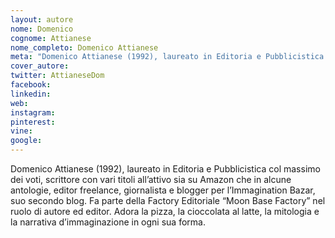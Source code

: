 ```yaml
---
layout: autore
nome: Domenico
cognome: Attianese
nome_completo: Domenico Attianese
meta: "Domenico Attianese (1992), laureato in Editoria e Pubblicistica col massimo dei voti, scrittore con vari titoli all’attivo sia su Amazon che in alcune antologie, editor freelance, giornalista e blogger per l’Immagination Bazar, suo secondo blog. Fa parte della Factory Editoriale “Moon Base Factory” nel ruolo di autore ed editor. Adora la pizza, la cioccolata al latte, la mitologia e la narrativa d’immaginazione in ogni sua forma."
cover_autore:
twitter: AttianeseDom
facebook:
linkedin:
web:
instagram:
pinterest:
vine:
google:
---
```

Domenico Attianese (1992), laureato in Editoria e Pubblicistica col massimo dei voti, scrittore con vari titoli all’attivo sia su Amazon che in alcune antologie, editor freelance, giornalista e blogger per l’Immagination Bazar, suo secondo blog. Fa parte della Factory Editoriale “Moon Base Factory” nel ruolo di autore ed editor. Adora la pizza, la cioccolata al latte, la mitologia e la narrativa d’immaginazione in ogni sua forma.
